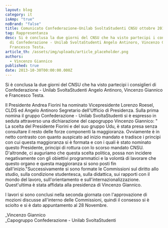 ```yaml
---
layout: blog
category: it
isAmp: "true"
noBrand: "false"
title: Comunicato Confederazione-Unilab SvoltaStudenti CNSU ottobre 2013
tag: Rappresentanza
desc: Si è conclusa la due giorni del CNSU che ha visto partecipi i consiglieri
  di Confederazione - Unilab SvoltaStudenti Angelo Antinoro, Vincenzo Giannico e
  Francesco Testa.
article_th: /assets/img/uploads/article_placeholder.png
authors:
  - Vincenzo Giannico
published: true
date: 2013-10-30T00:00:00.000Z
---
```


Si è conclusa la due giorni del CNSU che ha visto partecipi i consiglieri di Confederazione - Unilab SvoltaStudenti Angelo Antinoro, Vincenzo Giannico e Francesco Testa.

Il Presidente Andrea Fiorini ha nominato Vicepresidente Lorenzo Roesel, CLDS ed Angelo Antinoro Segretario dell'Ufficio di Presidenza. Sulla prima nomina il gruppo Confederazione - Unilab SvoltaStudenti si è espresso in seduta attraverso una dichiarazione del capogruppo Vincenzo Giannico: " La scelta del Presidente Fiorini e del suo gruppo Udu, è stata presa senza consultare il resto delle forze componenti la maggioranza. Ovviamente è in netto contrasto con quanto auspicato ad inizio mandato e tradisce i principi con cui questa maggioranza si è formata e con i quali è stato nominato questo Presidente, principi di rottura con lo scorso mandato CNSU. D'altronde, ci auguriamo che questa scelta politica, possa non incidere negativamente con gli obiettivi programmatici e la volontà di lavorare che questo organo e questa maggioranza si sono posti fin dall'inizio."Successivamente si sono formate le Commissioni sul diritto allo studio, sulla condizione studentesca, sulla didattica, sui rapporti con il mondo del lavoro, sull'orientamento e sull'internazionalizzazione. Quest'ultima è stata affidata alla presidenza di Vincenzo Giannico.

I lavori si sono conclusi nella seconda giornata con l'approvazione di mozioni discusse all'interno delle Commissioni, quindi il consesso si è sciolto e si è dato appuntamento al 28 Novembre.

_Vincenzo Giannico  
_Capogruppo Confederazione - Unilab SvoltaStudenti
